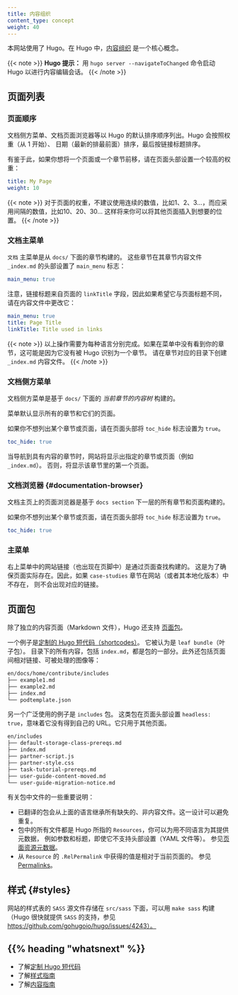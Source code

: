 ```yaml
---
title: 内容组织
content_type: concept
weight: 40
---
```

<!--
title: Content organization
content_type: concept
weight: 40
-->

<!-- overview -->

<!--
This site uses Hugo. In Hugo, [content
organization](https://gohugo.io/content-management/organization/) is a core
concept.
-->
本网站使用了 Hugo。在 Hugo 中，[内容组织](https://gohugo.io/content-management/organization/) 是一个核心概念。

<!-- body -->
<!--
**Hugo Tip:** Start Hugo with `hugo server -navigateToChanged` for content edit-sessions.
-->

{{< note >}}
**Hugo 提示：** 用 `hugo server --navigateToChanged` 命令启动 Hugo 以进行内容编辑会话。
{{< /note >}}

<!--
## Page Lists

### Page Order

The documentation side menu, the documentation page browser etc. are listed using Hugo's default sort order, which sorts by weight (from 1), date (newest first), and finally by the link title.

Given that, if you want to move a page or a section up, set a weight in the page's front matter:
-->

## 页面列表

### 页面顺序

文档侧方菜单、文档页面浏览器等以 Hugo 的默认排序顺序列出。Hugo 会按照权重（从 1 开始）、
日期（最新的排最前面）排序，最后按链接标题排序。

有鉴于此，如果你想将一个页面或一个章节前移，请在页面头部设置一个较高的权重：

```yaml
title: My Page
weight: 10
```

<!--
For page weights, it can be smart not to use 1, 2, 3 ..., but some other interval, say 10, 20, 30... This allows you to insert pages where you want later.
-->
{{< note >}}
对于页面的权重，不建议使用连续的数值，比如1、2、3...，而应采用间隔的数值，比如10、20、30...
这样将来你可以将其他页面插入到想要的位置。
{{< /note >}}

<!--
### Documentation Main Menu

The `Documentation` main menu is built from the sections below `docs/` with the `main_menu` flag set in front matter of the `_index.md` section content file:
-->
### 文档主菜单

`文档` 主菜单是从 `docs/` 下面的章节构建的。
这些章节在其章节内容文件 `_index.md` 的头部设置了 `main_menu` 标志：

```yaml
main_menu: true
```

<!--
Note that the link title is fetched from the page's `linkTitle`, so if you want it to be something different than the title, change it in the content file:
-->
注意，链接标题来自页面的 `linkTitle` 字段，因此如果希望它与页面标题不同，请在内容文件中更改它：

```yaml
main_menu: true
title: Page Title
linkTitle: Title used in links
```

<!--
The above needs to be done per language. If you don't see your section in the menu, it is probably because it is not identified as a section by Hugo. Create a `_index.md` content file in the section folder.
-->

{{< note >}}
以上操作需要为每种语言分别完成。如果在菜单中没有看到你的章节，这可能是因为它没有被 Hugo 识别为一个章节。
请在章节对应的目录下创建 `_index.md` 内容文件。
{{< /note >}}

<!--
### Documentation Side Menu

The documentation side-bar menu is built from the _current section tree_ starting below `docs/`.

It will show all sections and their pages.

If you don't want to list a section or page, set the `toc_hide` flag to `true` in front matter:

When you navigate to a section that has content, the specific section or page (e.g. `_index.md`) is shown. Else, the first page inside that section is shown.
-->
### 文档侧方菜单

文档侧方菜单是基于 `docs/` 下面的 _当前章节的内容树_ 构建的。

菜单默认显示所有的章节和它们的页面。

如果你不想列出某个章节或页面，请在页面头部将 `toc_hide` 标志设置为 `true`。

```yaml
toc_hide: true
```

当导航到具有内容的章节时，网站将显示出指定的章节或页面（例如 `_index.md`）。
否则，将显示该章节里的第一个页面。

<!--
### Documentation Browser

The page browser on the documentation home page is built using all the sections and pages that are directly below the `docs section`.

If you don't want to list a section or page, set the `toc_hide` flag to `true` in front matter:
-->
### 文档浏览器 {#documentation-browser}

文档主页上的页面浏览器是基于 `docs section` 下一层的所有章节和页面构建的。

如果你不想列出某个章节或页面，请在页面头部将 `toc_hide` 标志设置为 `true`。

```yaml
toc_hide: true
```

<!--
### The Main Menu

The site links in the top-right menu -- and also in the footer -- are built by page-lookups. This is to make sure that the page actually exists. So, if the `case-studies` section does not exist in a site (language), it will not be linked to.
-->
### 主菜单

右上菜单中的网站链接（也出现在页脚中）是通过页面查找构建的。
这是为了确保页面实际存在。因此，如果 `case-studies` 章节在网站（或者其本地化版本）中不存在，
则不会出现对应的链接。

<!--
## Page Bundles

In addition to standalone content pages (Markdown files), Hugo supports [Page Bundles](https://gohugo.io/content-management/page-bundles/).

One example is [Custom Hugo Shortcodes](/docs/contribute/style/hugo-shortcodes/). It is considered a `leaf bundle`. Everything below the directory, including the `index.md`, will be part of the bundle. This also includes page-relative links, images that can be processed etc.:
-->
## 页面包

除了独立的内容页面（Markdown 文件），Hugo 还支持
[页面包](https://gohugo.io/content-management/page-bundles/)。

一个例子是[定制的 Hugo 短代码（shortcodes）](/zh/docs/contribute/style/hugo-shortcodes/)。
它被认为是 `leaf bundle`（叶子包）。
目录下的所有内容，包括 `index.md`，都是包的一部分。此外还包括页面间相对链接、可被处理的图像等：

```bash
en/docs/home/contribute/includes
├── example1.md
├── example2.md
├── index.md
└── podtemplate.json
```

<!--
Another widely used example is the `includes` bundle. It sets `headless: true` in front matter, which means that it does not get its own URL. It is only used in other pages.
-->
另一个广泛使用的例子是 `includes` 包。
这类包在页面头部设置 `headless: true`，意味着它没有得到自己的 URL。它只用于其他页面。

```bash
en/includes
├── default-storage-class-prereqs.md
├── index.md
├── partner-script.js
├── partner-style.css
├── task-tutorial-prereqs.md
├── user-guide-content-moved.md
└── user-guide-migration-notice.md
```

<!--
Some important notes to the files in the bundles:

* For translated bundles, any missing non-content files will be inherited from languages above. This avoids duplication.
* All the files in a bundle are what Hugo calls `Resources` and you can provide metadata per language, such as parameters and title, even if it does not supports front matter (YAML files etc.). See [Page Resources Metadata](https://gohugo.io/content-management/page-resources/#page-resources-metadata).
* The value you get from `.RelPermalink` of a `Resource` is page-relative. See [Permalinks](https://gohugo.io/content-management/urls/#permalinks).
-->
有关包中文件的一些重要说明：

* 已翻译的包会从上面的语言继承所有缺失的、非内容文件。这一设计可以避免重复。
* 包中的所有文件都是 Hugo 所指的 `Resources`，你可以为用不同语言为其提供元数据，
  例如参数和标题，即使它不支持头部设置（YAML 文件等）。
  参见[页面资源元数据](https://gohugo.io/content-management/page-resources/#page-resources-metadata)。
* 从 `Resource` 的 `.RelPermalink` 中获得的值是相对于当前页面的。
  参见 [Permalinks](https://gohugo.io/content-management/urls/#permalinks)。

<!--
## Styles

The `SASS` source of the stylesheets for this site is stored below `src/sass` and can be built with `make sass` (note that Hugo will get `SASS` support soon, see https://github.com/gohugoio/hugo/issues/4243).
-->
## 样式 {#styles}

网站的样式表的 `SASS` 源文件存储在 `src/sass` 下面，可以用 `make sass` 构建
（Hugo 很快就提供 `SASS` 的支持，参见 https://github.com/gohugoio/hugo/issues/4243）。

## {{% heading "whatsnext" %}}

<!--
* Learn about [custom Hugo shortcodes](/docs/contribute/style/hugo-shortcodes/)
* Learn about the [Style guide](/docs/contribute/style/style-guide)
* Learn about the [Content guide](/docs/contribute/style/content-guide)
-->

* 了解[定制 Hugo 短代码](/zh/docs/contribute/style/hugo-shortcodes/)
* 了解[样式指南](/zh/docs/contribute/style/style-guide)
* 了解[内容指南](/zh/docs/contribute/style/content-guide)

